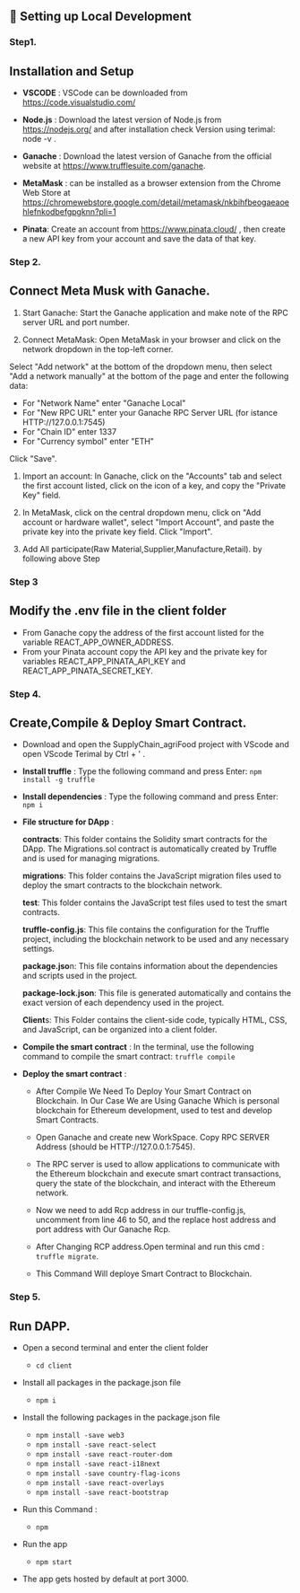 ##  🔧 Setting up Local Development

### Step1.
## Installation and Setup

* **VSCODE** : VSCode can be downloaded from https://code.visualstudio.com/
* **Node.js** : Download the latest version of Node.js from https://nodejs.org/ and after installation check     Version using terimal: node -v .

* **Ganache** : Download the latest version of Ganache from the official website at https://www.trufflesuite.com/ganache.
* **MetaMask** : can be installed as a browser extension from the Chrome Web Store at https://chromewebstore.google.com/detail/metamask/nkbihfbeogaeaoehlefnkodbefgpgknn?pli=1
* **Pinata**: Create an account from https://www.pinata.cloud/ , then create a new API key from your account and save the data of that key.

### Step 2.
## Connect Meta Musk with Ganache. 

1. Start Ganache: Start the Ganache application and make note of the RPC server URL and port number.

1. Connect MetaMask: Open MetaMask in your browser and click on the network dropdown in the top-left corner.

Select "Add network" at the bottom of the dropdown menu, then select "Add a network manually" at the bottom of the page and enter the following data:

* For "Network Name" enter "Ganache Local"
* For "New RPC URL" enter your Ganache RPC Server URL (for istance HTTP://127.0.0.1:7545)
* For "Chain ID" enter 1337
* For "Currency symbol" enter "ETH"

Click "Save".

1. Import an account: In Ganache, click on the "Accounts" tab and select the first account listed, click on the icon of a key, and copy the "Private Key" field.
 
 2. In MetaMask, click on the central dropdown menu, click on "Add account or hardware wallet", select "Import Account", and paste the private key into the private key field. Click "Import".

 3. Add All participate(Raw Material,Supplier,Manufacture,Retail). by following above Step

### Step 3
## Modify the .env file in the client folder

* From Ganache copy the address of the first account listed for the variable REACT_APP_OWNER_ADDRESS.
* From your Pinata account copy the API key and the private key for variables REACT_APP_PINATA_API_KEY and REACT_APP_PINATA_SECRET_KEY.
  
### Step 4.
## Create,Compile & Deploy Smart Contract. 

* Download and open the SupplyChain_agriFood project with VScode and open VScode Terimal by Ctrl + ' .
* **Install truffle** : Type the following command and press Enter: `npm install -g truffle`
* **Install dependencies** : Type the following command and press Enter: `npm i`
* **File structure for  DApp** : 
  
    **contracts**: This folder contains the Solidity smart contracts for the DApp. The Migrations.sol contract is automatically created by Truffle and is used for managing migrations.

    **migrations**: This folder contains the JavaScript migration files used to deploy the smart contracts to the blockchain network.

    **test**: This folder contains the JavaScript test files used to test the smart contracts.

    **truffle-config.js**: This file contains the configuration for the Truffle project, including the blockchain network to be used and any necessary settings.

    **package.jso**n: This file contains information about the dependencies and scripts used in the project.

    **package-lock.json**: This file is generated automatically and contains the exact version of each dependency used in the project.

    **Client**s: This Folder contains the client-side code, typically HTML, CSS, and JavaScript, can be organized into a client folder.
* **Compile the smart contract** :  In the terminal, use the following command to compile the smart contract: `truffle compile` 
* **Deploy the smart contract** :
   
    * After Compile We Need To Deploy Your Smart Contract on Blockchain. In Our Case We are Using Ganache Which is personal blockchain for Ethereum development, used to test and develop Smart Contracts.

    * Open Ganache and create new WorkSpace. Copy RPC SERVER Address (should be HTTP://127.0.0.1:7545).

    * The RPC server is used to allow applications to communicate with the Ethereum blockchain and execute smart contract transactions, query the state of the blockchain, and interact with the Ethereum network.

    * Now we need to add Rcp address in our truffle-config.js, uncomment from line 46 to 50, and the replace host address and port address with Our Ganache Rcp.
  
    * After Changing RCP address.Open terminal and run this cmd : `truffle migrate`.
    * This Command Will deploye Smart Contract to Blockchain.

### Step 5.
## Run DAPP. 
* Open a second terminal and enter the client folder
  * `cd client`
 
* Install all packages in the package.json file
  * `npm i`
  
* Install the following packages in the package.json file
  * `npm install -save web3`
  * `npm install -save react-select`
  * `npm install -save react-router-dom`
  * `npm install -save react-i18next`
  * `npm install -save country-flag-icons`
  * `npm install -save react-overlays`
  * `npm install -save react-bootstrap`

* Run this Command :
  * `npm`
 
* Run the app 
  * `npm start`

* The app gets hosted by default at port 3000.


